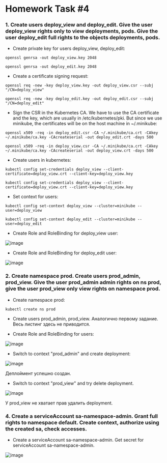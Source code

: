
# Homework Task #4

### 1. Create users deploy_view and deploy_edit. Give the user deploy_view rights only to view deployments, pods. Give the user deploy_edit full rights to the objects deployments, pods.


- Create private key for users deploy_view, deploy_edit:

```openssl genrsa -out deploy_view.key 2048```

```openssl genrsa -out deploy_edit.key 2048```


- Create a certificate signing request:

```openssl req -new -key deploy_view.key -out deploy_view.csr --subj "/CN=deploy_view"```

```openssl req -new -key deploy_edit.key -out deploy_edit.csr --subj "/CN=deploy_edit"```

- Sign the CSR in the Kubernetes CA. We have to use the CA certificate and the key, which are usually in /etc/kubernetes/pki. But since we use minikube, the certificates will be on the host machine in ~/.minikube:

```openssl x509 -req -in deploy_edit.csr -CA ~/.minikube/ca.crt -CAkey ~/.minikube/ca.key -CAcreateserial -out deploy_edit.crt -days 500```

```openssl x509 -req -in deploy_view.csr -CA ~/.minikube/ca.crt -CAkey ~/.minikube/ca.key -CAcreateserial -out deploy_view.crt -days 500```


- Create users in kubernetes:

```kubectl config set-credentials deploy_view --client-certificate=deploy_view.crt --client-key=deploy_view.key```

```kubectl config set-credentials deploy_view --client-certificate=deploy_view.crt --client-key=deploy_view.key```


- Set context for users:

```kubectl config set-context deploy_view --cluster=minikube --user=deploy_view```

```kubectl config set-context deploy_edit --cluster=minikube --user=deploy_edit```


- Create Role and RoleBinding  for deploy_view user:

![image](https://user-images.githubusercontent.com/72750543/152682280-635fe7f6-bf94-4749-b11b-91f95ba4352e.png)


- Create Role and RoleBinding  for deploy_edit user:

![image](https://user-images.githubusercontent.com/72750543/152682358-864a5f84-ab5f-49c3-8326-d1a4b6f91eb3.png)




### 2. Create namespace prod. Create users prod_admin, prod_view. Give the user prod_admin admin rights on ns prod, give the user prod_view only view rights on namespace prod.

- Create namespace prod:

```kubectl create ns prod```

- Create users prod_admin, prod_view. Аналогично первому задание. Весь листинг здесь не приводится.


- Create Role and RoleBinding  for users:

![image](https://user-images.githubusercontent.com/72750543/152685430-0a9303a8-df9e-4148-bea3-d76c66520f98.png)

- Switch to context "prod_admin" and create deployment:

![image](https://user-images.githubusercontent.com/72750543/152685526-a83fa280-4f0e-423a-862b-af428f74dd1d.png)

Деплоймент успешно создан.

- Switch to context "prod_view" and try delete deployment.

![image](https://user-images.githubusercontent.com/72750543/152685610-687931c3-9cf1-4981-a6cd-8fb961907b7f.png)


У prod_view  не хватает прав  удалить deployment.

### 4. Create a serviceAccount sa-namespace-admin. Grant full rights to namespace default. Create context, authorize using the created sa, check accesses.

- Create a serviceAccount sa-namespace-admin. Get secret for serviceAccount sa-namespace-admin.

![image](https://user-images.githubusercontent.com/72750543/152686717-f972b886-c81a-4601-bc11-bd778a86fc04.png)



